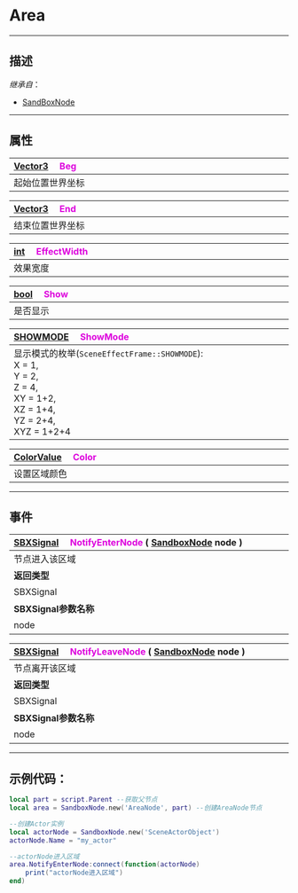 # Area
------------------------------------------------------------------------------------------
## 描述

*继承自*：
* [SandBoxNode](/Api/Class/NoType/SandBoxNode.md)

------------------------------------------------------------------------------------------
## 属性

|<div style="width:1000px">[Vector3](/Api/DataType/Vector3.md) &emsp;<font color="dd00dd">Beg</font></div>|
|:---|
|起始位置世界坐标|

|<div style="width:1000px">[Vector3](/Api/DataType/Vector3.md) &emsp;<font color="dd00dd">End</font></div>|
|:---|
|结束位置世界坐标|

|<div style="width:1000px">[int](/Api/DataType/Int.md) &emsp;<font color="dd00dd">EffectWidth</font></div>|
|:---|
|效果宽度|

|<div style="width:1000px">[bool](/Api/DataType/Bool.md) &emsp;<font color="dd00dd">Show</font></div>|
|:---|
|是否显示|

|<div style="width:1000px">[SHOWMODE]() &emsp;<font color="dd00dd">ShowMode</font></div>|
|:---|
|显示模式的枚举(`SceneEffectFrame::SHOWMODE`):<br>X = 1,<br>Y = 2,<br>Z = 4,<br>XY = 1+2,<br>XZ = 1+4,<br>YZ = 2+4,<br>XYZ = 1+2+4|


|<div style="width:1000px">[ColorValue](/Api/DataType/colorvalue.md) &emsp;<font color="dd00dd">Color</font></div>|
|:---|
|设置区域颜色|

------------------------------------------------------------------------------------------
## 事件

|<div style="width:500px">[SBXSignal](/Api/Parameter/SBXSignal.md) &emsp;<font color="dd00dd">NotifyEnterNode</font> ( [SandboxNode](/Api/Class/NoType/SandboxNode.md) node )</div>|<div style="width:100px"></div>|<div style="width:45px"></div>|<div style="width:400px"></div>|
|:---|:---|:---|:---|
|节点进入该区域||||
|**返回类型**|||**概要**|
|SBXSignal|||进入节点时触发，事件参数为（`SandboxNode node`）|
|**SBXSignal参数名称**|**类别**|**默认**|**描述**|
|node|SandboxNode||进入该区域的`SandboxNode`节点|

|<div style="width:500px">[SBXSignal](/Api/Parameter/SBXSignal.md) &emsp;<font color="dd00dd">NotifyLeaveNode</font> ( [SandboxNode](/Api/Class/NoType/SandboxNode.md) node  )</div>|<div style="width:100px"></div>|<div style="width:45px"></div>|<div style="width:400px"></div>|
|:---|:---|:---|:---|
|节点离开该区域||||
|**返回类型**|||**概要**|
|SBXSignal|||离开节点时触发，事件参数为（`SandboxNode node`）|
|**SBXSignal参数名称**|**类别**|**默认**|**描述**|
|node|SandboxNode||离开该区域的`SandboxNode`节点|

------------------------------------------------------------------------------------------
## 示例代码：

```lua
local part = script.Parent --获取父节点
local area = SandboxNode.new('AreaNode', part) --创建AreaNode节点

--创建Actor实例
local actorNode = SandboxNode.new('SceneActorObject')
actorNode.Name = "my_actor"

--actorNode进入区域
area.NotifyEnterNode:connect(function(actorNode) 
    print("actorNode进入区域")
end)
```